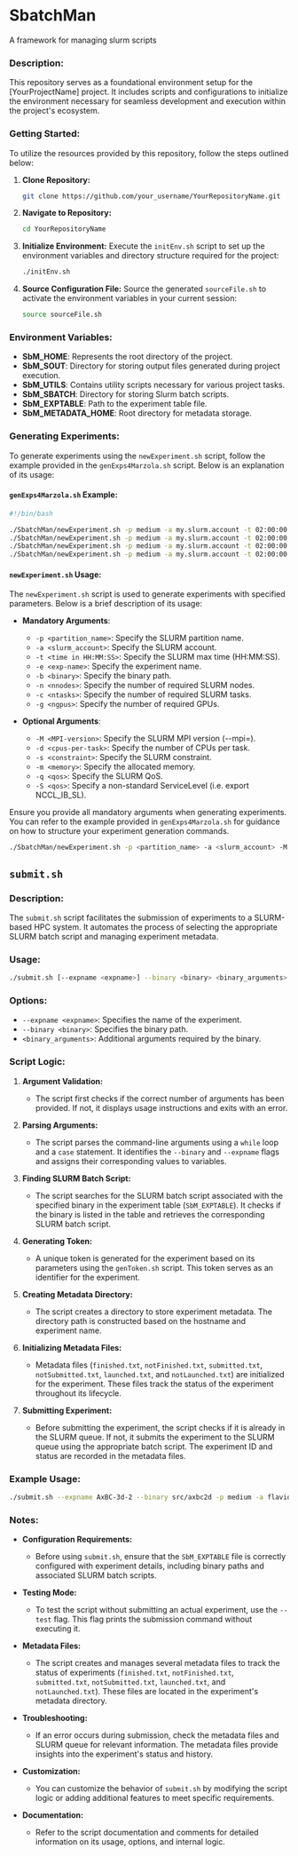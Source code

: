 # SbatchMan
A framework for managing slurm scripts 

### Description:
This repository serves as a foundational environment setup for the [YourProjectName] project. It includes scripts and configurations to initialize the environment necessary for seamless development and execution within the project's ecosystem.

### Getting Started:

To utilize the resources provided by this repository, follow the steps outlined below:

1. **Clone Repository:**
    ```bash
    git clone https://github.com/your_username/YourRepositoryName.git
    ```

2. **Navigate to Repository:**
    ```bash
    cd YourRepositoryName
    ```

3. **Initialize Environment:**
    Execute the `initEnv.sh` script to set up the environment variables and directory structure required for the project:
    ```bash
    ./initEnv.sh
    ```

4. **Source Configuration File:**
    Source the generated `sourceFile.sh` to activate the environment variables in your current session:
    ```bash
    source sourceFile.sh
    ```

### Environment Variables:

- **SbM_HOME**: Represents the root directory of the project.
- **SbM_SOUT**: Directory for storing output files generated during project execution.
- **SbM_UTILS**: Contains utility scripts necessary for various project tasks.
- **SbM_SBATCH**: Directory for storing Slurm batch scripts.
- **SbM_EXPTABLE**: Path to the experiment table file.
- **SbM_METADATA_HOME**: Root directory for metadata storage.

### Generating Experiments:

To generate experiments using the `newExperiment.sh` script, follow the example provided in the `genExps4Marzola.sh` script. Below is an explanation of its usage:

#### `genExps4Marzola.sh` Example:

```bash
#!/bin/bash

./SbatchMan/newExperiment.sh -p medium -a my.slurm.account -t 02:00:00 -e Exp-2proc  -n 1 -c 2 -g 2 -b bin/myBin -d 1
./SbatchMan/newExperiment.sh -p medium -a my.slurm.account -t 02:00:00 -e Exp-4proc  -n 1 -c 4 -g 4 -b bin/myBin -d 1
./SbatchMan/newExperiment.sh -p medium -a my.slurm.account -t 02:00:00 -e Exp-8proc  -n 1 -c 8 -g 8 -b bin/myBin -d 1
./SbatchMan/newExperiment.sh -p medium -a my.slurm.account -t 02:00:00 -e Exp-16proc  -n 2 -c 8 -g 8 -b bin/myBin -d 1
```

#### `newExperiment.sh` Usage:

The `newExperiment.sh` script is used to generate experiments with specified parameters. Below is a brief description of its usage:

- **Mandatory Arguments**:
  - `-p <partition_name>`: Specify the SLURM partition name.
  - `-a <slurm_account>`: Specify the SLURM account.
  - `-t <time in HH:MM:SS>`: Specify the SLURM max time (HH:MM:SS).
  - `-e <exp-name>`: Specify the experiment name.
  - `-b <binary>`: Specify the binary path.
  - `-n <nnodes>`: Specify the number of required SLURM nodes.
  - `-c <ntasks>`: Specify the number of required SLURM tasks.
  - `-g <ngpus>`: Specify the number of required GPUs.

- **Optional Arguments**:
  - `-M <MPI-version>`: Specify the SLURM MPI version (--mpi=).
  - `-d <cpus-per-task>`: Specify the number of CPUs per task.
  - `-s <constraint>`: Specify the SLURM constraint.
  - `-m <memory>`: Specify the allocated memory.
  - `-q <qos>`: Specify the SLURM QoS.
  - `-S <qos>`: Specify a non-standard ServiceLevel (i.e. export NCCL_IB_SL).

Ensure you provide all mandatory arguments when generating experiments. You can refer to the example provided in `genExps4Marzola.sh` for guidance on how to structure your experiment generation commands.

```bash
./SbatchMan/newExperiment.sh -p <partition_name> -a <slurm_account> -M <MPI-version> -t <time in HH:MM:SS> -e <exp-name> -n <nnodes> -c <ntasks> -g <ngpus> -b <binary>
```

## `submit.sh`

### Description:
The `submit.sh` script facilitates the submission of experiments to a SLURM-based HPC system. It automates the process of selecting the appropriate SLURM batch script and managing experiment metadata.

### Usage:
```bash
./submit.sh [--expname <expname>] --binary <binary> <binary_arguments>
```

### Options:

- `--expname <expname>`: Specifies the name of the experiment.
- `--binary <binary>`: Specifies the binary path.
- `<binary_arguments>`: Additional arguments required by the binary.

### Script Logic:

1. **Argument Validation:**
   - The script first checks if the correct number of arguments has been provided. If not, it displays usage instructions and exits with an error.
   
2. **Parsing Arguments:**
   - The script parses the command-line arguments using a `while` loop and a `case` statement. It identifies the `--binary` and `--expname` flags and assigns their corresponding values to variables.

3. **Finding SLURM Batch Script:**
   - The script searches for the SLURM batch script associated with the specified binary in the experiment table (`SbM_EXPTABLE`). It checks if the binary is listed in the table and retrieves the corresponding SLURM batch script.

4. **Generating Token:**
   - A unique token is generated for the experiment based on its parameters using the `genToken.sh` script. This token serves as an identifier for the experiment.

5. **Creating Metadata Directory:**
   - The script creates a directory to store experiment metadata. The directory path is constructed based on the hostname and experiment name.

6. **Initializing Metadata Files:**
   - Metadata files (`finished.txt`, `notFinished.txt`, `submitted.txt`, `notSubmitted.txt`, `launched.txt`, and `notLaunched.txt`) are initialized for the experiment. These files track the status of the experiment throughout its lifecycle.

7. **Submitting Experiment:**
   - Before submitting the experiment, the script checks if it is already in the SLURM queue. If not, it submits the experiment to the SLURM queue using the appropriate batch script. The experiment ID and status are recorded in the metadata files.

### Example Usage:
```bash
./submit.sh --expname AxBC-3d-2 --binary src/axbc2d -p medium -a flavio.vella -M pmix -t 02:00:00 -n 1 -c 2 -g 2 -d 1
```

### Notes:

- **Configuration Requirements:**
  - Before using `submit.sh`, ensure that the `SbM_EXPTABLE` file is correctly configured with experiment details, including binary paths and associated SLURM batch scripts.

- **Testing Mode:**
  - To test the script without submitting an actual experiment, use the `--test` flag. This flag prints the submission command without executing it.

- **Metadata Files:**
  - The script creates and manages several metadata files to track the status of experiments (`finished.txt`, `notFinished.txt`, `submitted.txt`, `notSubmitted.txt`, `launched.txt`, and `notLaunched.txt`). These files are located in the experiment's metadata directory.

- **Troubleshooting:**
  - If an error occurs during submission, check the metadata files and SLURM queue for relevant information. The metadata files provide insights into the experiment's status and history.

- **Customization:**
  - You can customize the behavior of `submit.sh` by modifying the script logic or adding additional features to meet specific requirements.

- **Documentation:**
  - Refer to the script documentation and comments for detailed information on its usage, options, and internal logic.
